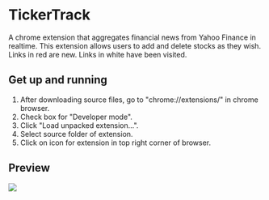 # TickerTrack
A chrome extension that aggregates financial news from Yahoo Finance in realtime. This extension allows users to add and delete stocks as they wish. Links in red are new. Links in white have been visited.

## Get up and running
1. After downloading source files, go to "chrome://extensions/" in chrome browser.
2. Check box for "Developer mode".
3. Click "Load unpacked extension...".
4. Select source folder of extension.
5. Click on icon for extension in top right corner of browser.

## Preview
<img src="https://github.com/vkandamath/stock-news-aggregator-extension/blob/master/screenshot.png">
